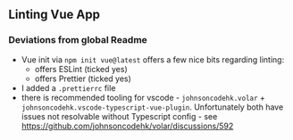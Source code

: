 ## Linting Vue App

### Deviations from global Readme

- Vue init via `npm init vue@latest` offers a few nice bits regarding linting:
  - offers ESLint (ticked yes)
  - offers Prettier (ticked yes)
- I added a `.prettierrc` file
- there is recommended tooling for vscode - `johnsoncodehk.volar` + `johnsoncodehk.vscode-typescript-vue-plugin`. Unfortunately both have issues not resolvable without Typescript config - see https://github.com/johnsoncodehk/volar/discussions/592

